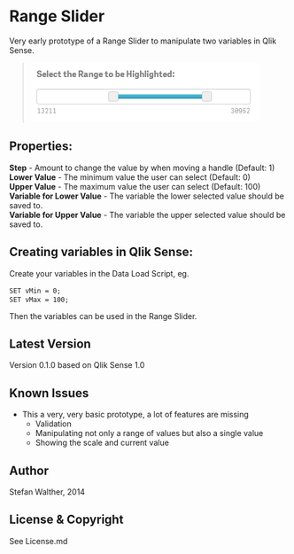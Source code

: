 # Range Slider

Very early prototype of a Range Slider to manipulate two variables in Qlik Sense.


> ![](docs/img/RangeSlider_Basic.png)

## Properties:

**Step** - Amount to change the value by when moving a handle (Default: 1)  
**Lower Value** - The minimum value the user can select (Default: 0)  
**Upper Value** - The maximum value the user can select (Default: 100)  
**Variable for Lower Value** - The variable the lower selected value should be saved to.  
**Variable for Upper Value** - The variable the upper selected value should be saved to.  

## Creating variables in Qlik Sense:
Create your variables in the Data Load Script, eg.

	SET vMin = 0;
	SET vMax = 100;

Then the variables can be used in the Range Slider.

## Latest Version
Version 0.1.0 based on Qlik Sense 1.0

## Known Issues
* This a very, very basic prototype, a lot of features are missing
	* Validation
	* Manipulating not only a range of values but also a single value
	* Showing the scale and current value

## Author
Stefan Walther, 2014

## License & Copyright
See License.md

